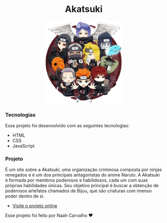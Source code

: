 <h1 align="center">Akatsuki</h1>

<p align="center">
  <img alt="Integrantes da Akatsuki" src="./imagens/iconakatsukii.png" width="50%">
</p>

### Tecnologias

Esse projeto foi desenvolvido com as seguintes tecnologias:

- HTML 
- CSS
- JavaScript

### Projeto

É um site sobre a Akatsuki, uma organização criminosa composta por ninjas renegados e é um dos principais antagonistas do anime Naruto.
A Akatsuki é formada por membros poderosos e habilidosos, cada um com suas próprias habilidades únicas. Seu objetivo principal é buscar a obtenção de poderosos artefatos chamados de Bijuu, que são criaturas com imenso poder dentro de si.

- [Visite o projeto online](https://akatsuki-chi.vercel.app/)

Esse projeto foi feito por Naah Carvalho ♥
